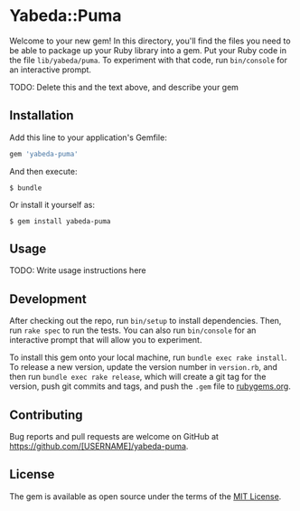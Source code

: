 # Yabeda::Puma

Welcome to your new gem! In this directory, you'll find the files you need to be able to package up your Ruby library into a gem. Put your Ruby code in the file `lib/yabeda/puma`. To experiment with that code, run `bin/console` for an interactive prompt.

TODO: Delete this and the text above, and describe your gem

## Installation

Add this line to your application's Gemfile:

```ruby
gem 'yabeda-puma'
```

And then execute:

    $ bundle

Or install it yourself as:

    $ gem install yabeda-puma

## Usage

TODO: Write usage instructions here

## Development

After checking out the repo, run `bin/setup` to install dependencies. Then, run `rake spec` to run the tests. You can also run `bin/console` for an interactive prompt that will allow you to experiment.

To install this gem onto your local machine, run `bundle exec rake install`. To release a new version, update the version number in `version.rb`, and then run `bundle exec rake release`, which will create a git tag for the version, push git commits and tags, and push the `.gem` file to [rubygems.org](https://rubygems.org).

## Contributing

Bug reports and pull requests are welcome on GitHub at https://github.com/[USERNAME]/yabeda-puma.

## License

The gem is available as open source under the terms of the [MIT License](https://opensource.org/licenses/MIT).
